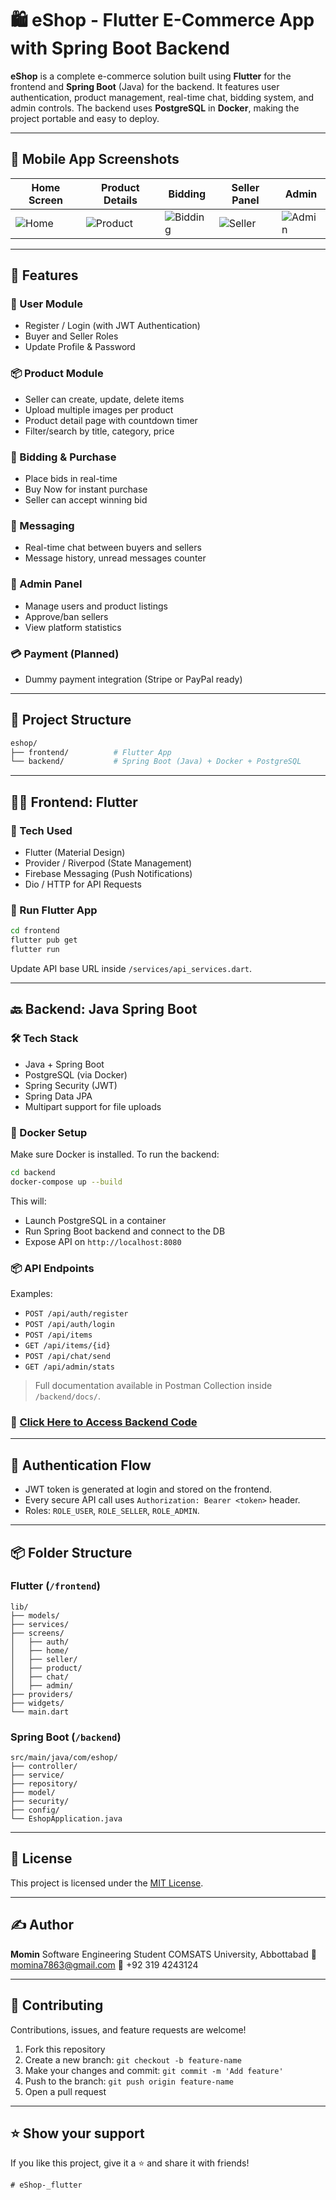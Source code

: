 # 🛍️ eShop - Flutter E-Commerce App with Spring Boot Backend

**eShop** is a complete e-commerce solution built using **Flutter** for the frontend and **Spring Boot** (Java) for the backend. It features user authentication, product management, real-time chat, bidding system, and admin controls. The backend uses **PostgreSQL** in **Docker**, making the project portable and easy to deploy.

---

## 📱 Mobile App Screenshots

| Home Screen | Product Details | Bidding | Seller Panel | Admin |
|-------------|-----------------|---------|--------------|--------|
| ![Home](screenshots/buyer1.jpg) | ![Product](screenshots/buyer4.jpg) | ![Bidding](screenshots/buyer3.jpg) | ![Seller](screenshots/seller2.jpg) | ![Admin](screenshots/admin2.jpg) |

---

## 🚀 Features

### 👤 User Module
- Register / Login (with JWT Authentication)
- Buyer and Seller Roles
- Update Profile & Password

### 📦 Product Module
- Seller can create, update, delete items
- Upload multiple images per product
- Product detail page with countdown timer
- Filter/search by title, category, price

### 🛒 Bidding & Purchase
- Place bids in real-time
- Buy Now for instant purchase
- Seller can accept winning bid

### 💬 Messaging
- Real-time chat between buyers and sellers
- Message history, unread messages counter

### 🔐 Admin Panel
- Manage users and product listings
- Approve/ban sellers
- View platform statistics

### 💳 Payment (Planned)
- Dummy payment integration (Stripe or PayPal ready)

---

## 📂 Project Structure

```bash
eshop/
├── frontend/          # Flutter App
└── backend/           # Spring Boot (Java) + Docker + PostgreSQL
````

---

## 🧑‍💻 Frontend: Flutter

### 🧰 Tech Used

* Flutter (Material Design)
* Provider / Riverpod (State Management)
* Firebase Messaging (Push Notifications)
* Dio / HTTP for API Requests

### 🔧 Run Flutter App

```bash
cd frontend
flutter pub get
flutter run
```

Update API base URL inside `/services/api_services.dart`.

---

## 🔙 Backend: Java Spring Boot

### 🛠️ Tech Stack

* Java + Spring Boot
* PostgreSQL (via Docker)
* Spring Security (JWT)
* Spring Data JPA
* Multipart support for file uploads

### 🐳 Docker Setup

Make sure Docker is installed. To run the backend:

```bash
cd backend
docker-compose up --build
```

This will:

* Launch PostgreSQL in a container
* Run Spring Boot backend and connect to the DB
* Expose API on `http://localhost:8080`

### 📦 API Endpoints

Examples:

* `POST /api/auth/register`
* `POST /api/auth/login`
* `POST /api/items`
* `GET /api/items/{id}`
* `POST /api/chat/send`
* `GET /api/admin/stats`

> Full documentation available in Postman Collection inside `/backend/docs/`.

### 🔗 [Click Here to Access Backend Code](https://github.com/KashifKhn/easybid_java_spring)

---

## 🔐 Authentication Flow

* JWT token is generated at login and stored on the frontend.
* Every secure API call uses `Authorization: Bearer <token>` header.
* Roles: `ROLE_USER`, `ROLE_SELLER`, `ROLE_ADMIN`.

---

## 📦 Folder Structure

### Flutter (`/frontend`)

```
lib/
├── models/
├── services/
├── screens/
│   ├── auth/
│   ├── home/
│   ├── seller/
│   ├── product/
│   ├── chat/
│   ├── admin/
├── providers/
├── widgets/
└── main.dart
```

### Spring Boot (`/backend`)

```
src/main/java/com/eshop/
├── controller/
├── service/
├── repository/
├── model/
├── security/
├── config/
└── EshopApplication.java
```

---

## 📄 License

This project is licensed under the [MIT License](LICENSE).

---

## ✍️ Author

**Momin**
Software Engineering Student
COMSATS University, Abbottabad
📧 [momina7863@gmail.com](mailto:momina7863@gmail.com)
📱 +92 319 4243124

---

## 🤝 Contributing

Contributions, issues, and feature requests are welcome!

1. Fork this repository
2. Create a new branch: `git checkout -b feature-name`
3. Make your changes and commit: `git commit -m 'Add feature'`
4. Push to the branch: `git push origin feature-name`
5. Open a pull request

---

## ⭐️ Show your support

If you like this project, give it a ⭐️ and share it with friends!

````
#   e S h o p - _ f l u t t e r  
 